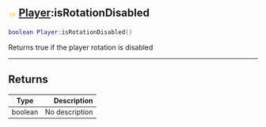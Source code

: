 ## ![shared](../../.gitbook/assets/shared.png) [Player](https://iaswiki.rawr.dev/readme/player):isRotationDisabled

```lua
boolean Player:isRotationDisabled()
```

Returns true if the player rotation is disabled

------
## Returns

| Type   | Description |
| ------ | ----------: |
| boolean | No description |


